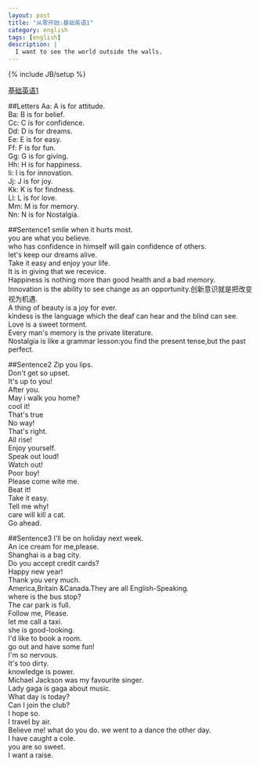 ```yaml
---
layout: post
title: "从零开始:基础英语1"
category: english
tags: [english]
description: |
  I want to see the world outside the walls. 
---
```

{% include JB/setup %}

[基础英语1](http://liufei.name/english/start-from-scratch-english-one.html)

##Letters
Aa: A is for attitude.  
Ba: B is for belief.  
Cc: C is for confidence.  
Dd: D is for dreams.  
Ee: E is for easy.  
Ff: F is for fun.  
Gg: G is for giving.  
Hh: H is for happiness.  
Ii: I is for innovation.  
Jj: J is for joy.  
Kk: K is for findness.  
Ll: L is for love.  
Mm: M is for memory.  
Nn: N is for Nostalgia.  

##Sentence1
smile when it hurts most.  
you are what you believe.  
who has confidence in himself will gain confidence of others.  
let's keep our dreams alive.  
Take it easy and enjoy your life.  
It is in giving that we recevice.  
Happiness is nothing more than good health and a bad memory.  
Innovation is the ability to see change as an opportunity.创新意识就是把改变视为机遇.  
A thing of beauty is a joy for ever.  
kindess is the language which the deaf can hear and the blind can see.    
Love is a sweet torment.  
Every man's memory is the private literature.  
Nostalgia is like a grammar lesson:you find the present tense,but the past perfect.  

##Sentence2
Zip you lips.  
Don't get so upset.  
It's up to you!  
After you.  
May i walk you home?  
cool it!  
That's true  
No way!  
That's right.  
All rise!  
Enjoy yourself.  
Speak out loud!  
Watch out!  
Poor boy!  
Please come wite me.  
Beat it!  
Take it easy.  
Tell me why!  
care will kill a cat.  
Go ahead.  

##Sentence3
I'll be on holiday next week.  
An ice cream for me,please.  
Shanghai is a bag city.  
Do you accept credit cards?  
Happy new year!  
Thank you very much.  
America,Britain &Canada.They are all English-Speaking.  
where is the bus stop?  
The car park is full.  
Follow me, Please.  
let me call a taxi.  
she is good-looking.  
I'd like to book a room.  
go out and have some fun!  
I'm so nervous.  
It's too dirty.  
knowledge is power.  
Michael Jackson was my favourite singer.  
Lady gaga is gaga about music.  
What day is today?  
Can I join the club?  
I hope so.  
I travel by air.  
Believe me!
what do you do. 
we went to a dance the other day.  
I have caught a cole.  
you are so sweet.  
I want a raise.  
